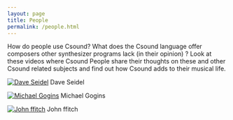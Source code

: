 ```yaml
---
layout: page
title: People
permalink: /people.html
---
```



How do people use Csound? What does the Csound language offer composers other synthesizer programs lack (in their opinion) ? 
Look at these videos where Csound People share their thoughts on these and other Csound related subjects and find out how Csound adds to their musical life.


[![Dave Seidel](https://img.youtube.com/vi/4eV9RjhVsM8/default.jpg)](https://www.youtube.com/watch?v=4eV9RjhVsM8)
Dave Seidel

[![Michael Gogins](https://img.youtube.com/vi/H-xWghoZqGw/default.jpg)](https://www.youtube.com/watch?v=H-xWghoZqGw)
Michael Gogins

[![John ffitch](https://img.youtube.com/vi/0m3WVzEnFIs/default.jpg)](https://www.youtube.com/watch?v=0m3WVzEnFIs)
John ffitch

